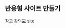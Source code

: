 ## 반응형 사이트 만들기
참고 강의[💻 site](https://www.inflearn.com/course/%EB%B0%98%EC%9D%91%ED%98%95-%EC%82%AC%EC%9D%B4%ED%8A%B8-%EB%A7%8C%EB%93%A4%EA%B8%B0-%EC%8B%A4%EC%8A%B5/dashboard)
